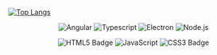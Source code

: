 
[![Top Langs](https://github-readme-stats.vercel.app/api/top-langs/?username=wszgrcy&layout=compact&title_color=ffffff&icon_color=bb2acf&text_color=daf7dc&bg_color=151515)](https://github.com/anuraghazra/github-readme-stats)





<div align="center" >

![Angular](https://img.shields.io/badge/Angular-red?style=flat&logo=Angular&logoColor=fff&labelColor=red&color=red)
![Typescript](https://img.shields.io/badge/typescript-%233178c6?style=flat&logo=typescript&logoColor=fff&labelColor=%233178c6&color=%233178c6)
![Electron](https://img.shields.io/badge/electron-%239feaf9?style=flat&logo=electron&logoColor=fff&labelColor=%239feaf9&color=%239feaf9)
![Node.js](https://img.shields.io/badge/node.js-%23417e38?style=flat&logo=nodedotjs&logoColor=fff&labelColor=%23417e38&color=%23417e38)


![HTML5 Badge](https://img.shields.io/badge/HTML5-E34F26?logo=html5&logoColor=fff&style=flat)
![JavaScript](https://img.shields.io/badge/JavaScript-F7DF1E?logo=javascript&logoColor=000&style=flat)
![CSS3 Badge](https://img.shields.io/badge/CSS3-1572B6?logo=css3&logoColor=fff&style=flat)
